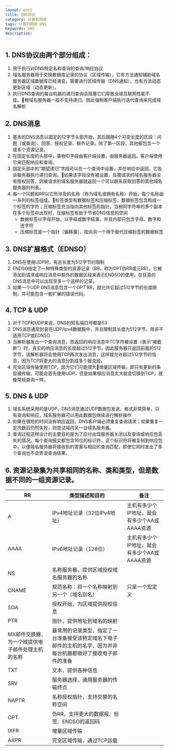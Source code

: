 ```yaml
---
layout: post
title: DNS协议
category: 计算机网络
tags: 计算机网络 DNS
Keywords: DNS
description:
---
```

## 1. DNS协议由两个部分组成：
1. 用于执行对DNS特定名称查询的查询/响应协议
2. 域名服务器用于交换数据库记录的协议（区域传输），它有方法通知辅助域名服务器区域数据库已经演变，需要进行区域传输（DNS通知），也有方法动态更新区域（动态更新）。
2. 执行DNS查询的每台机器的递归查询会阻塞它们导致全球互联网性能不佳。根域名服务器一般不支持递归，因此强制客户端执行迭代查询来完成域名解析
## 2. DNS消息
1. 基本的DNS消息以固定的12字节头部开始，其后跟随4个可变长度的区段：问题（或查询）、回答、授权记录、额外记录。除了第一区段，其他都包含一个或多个资源记录。
2. 在固定长度的头部中，事物ID字段由客户端设置，由服务器返回。客户端使用它来匹配响应和查询。
3. 固定头部中的“期望递归”字段可以在一个查询中设置，并在响应中返回，它告诉服务器执行递归查询。如果该字段没有被设置，且被请求的域名服务器没有授权回答，则被请求的域名服务器就返回一个可以联系获取回答的其他域名服务器的列表。
4. 每一个问题和RR以它所涉及的名称（称为域名或拥有名称）开始，每个名称由一系列的标签组成。标签类型有数据标签和压缩标签，数据标签包含构成一个标签的字符；压缩标签充当指向其他标签的指针，当相同字符串的多个副本在多个标签中出现时，压缩标签有助于节省DNS信息的空间
    * 数据标签以字母开始，以字母或数字结束，并且内部只包含字母、数字和连字符
    * 压缩标签是一个指针（偏移量），指向另一个用于替代压缩标签的数据标签
## 3. DNS扩展格式（EDNSO）
1. DNS在使用UDP时，有总长度为512字节的限制
2. ENDSO指定了一种特殊类型的资源记录（RR，称为OPT伪RR或元RR），它被添加到请求或响应消息中额外的数据区段来表示ENDSO的使用，在任意的DNS消息中可以出现至多一个这样的记录。
3. 如果一个UDP  DNS消息包含一个OPT RR，就允许它超过512字节的长度限制，并可能包含一套扩展的错误代码。
## 4. TCP & UDP
1. 对于TCP和UDP来说，DNS的知名端口号都是53
2. DNS消息通常封装在UDP/ipv4数据报中，并且限制其长度为512字节，除非不适用TCP或EDNSO
3. 当解析器发出一个查询消息，而返回的响应消息中TC字符被设置（表示“被截断”）时，真实的响应消息的长度超过512字节，因此服务器只返回前面的512字节，该解析器将会使用TCP再次发出消息，这样就允许超过512字节的信息，因为TCP将更大的消息分割成多个报文段。
4. 完全区域传输使用TCP，因为它们可能很大增量区域传输，即只有更新的条目被传输，可能会首先使用UDP，但是如果相应消息太大就会切换到TCP，就像常规查询一样。
## 5. DNS &  UDP
1. 域名系统采用的是UDP，DNS消息通过UDP数据包发送，格式非常简单，只有查询和响应，域名服务器可以用此数据包继续进行解析操作
2. 如果在很短的时间没有响应返回，DNS客户端必须重复查询请求；如果重复一定次数后仍然失败，则尝试域内另一台域名服务器。
3. 查询过程这样设计的主要目的是为了应付出现服务器关闭以及查询或响应包丢失的情况。每个查询报文都包含16位的标识符，这个标识符将被复制到响应包中，以便域名服务器将接收到的答案与相应的查询匹配，即使它同时发出了多个查询也不会弄混查询结果。
## 6. 资源记录集为共享相同的名称、类和类型，但是数据不同的一组资源记录。 
|RR|类型描述和目的 |备注|
|--|-------------|---
|A               |IPv4地址记录（32位IPv4地址）|主机有多少个IP地址，就会有多少个AA或AAAA资源|
|AAAA|IPv6地址记录（128位）|主机有多少个IP地址，就会有多少个AA或AAAA资源|
|NS|名称服务器，提供区域授权域名服务器的名称||
|CNAME|规范名称：将一个名称映射到另一个（域名别名）|只是一个宏定义|
|SOA|授权开始，为区域提供授权信息||
|PTR|指针，提供地址到域名的映射|
|MX邮件交换器，为一个域提供电子邮件处理主机的名称|最常用的记录类型，指定了一台准备接受该特定域名下电子邮件的主机的名字，因为并非每台机器都做好了接收电子邮件的准备|
|TXT|文本，提供各种信息||
|SRV|服务器选择，通用服务器的传输终点||
|NAPTR|名称授权指针，支持交替的名称空间||
|OPT|伪RR，支持更大的数据报、标签、ENDSO的返回码||
|IXFR|增量区域传输||
|AXPR|完全区域传输，通过TCP运载||
